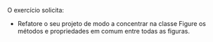 O exercício solicita:
- Refatore o seu projeto de modo a concentrar na classe Figure os métodos e propriedades em comum entre todas as figuras.

